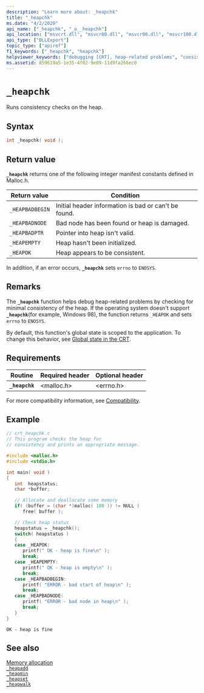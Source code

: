 ```yaml
---
description: "Learn more about: _heapchk"
title: "_heapchk"
ms.date: "4/2/2020"
api_name: ["_heapchk", "_o__heapchk"]
api_location: ["msvcrt.dll", "msvcr80.dll", "msvcr90.dll", "msvcr100.dll", "msvcr100_clr0400.dll", "msvcr110.dll", "msvcr110_clr0400.dll", "msvcr120.dll", "msvcr120_clr0400.dll", "ucrtbase.dll", "api-ms-win-crt-heap-l1-1-0.dll", "api-ms-win-crt-private-l1-1-0.dll"]
api_type: ["DLLExport"]
topic_type: ["apiref"]
f1_keywords: ["_heapchk", "heapchk"]
helpviewer_keywords: ["debugging [CRT], heap-related problems", "consistency checking of heaps", "heapchk function", "heaps, checking consistency", "_heapchk function"]
ms.assetid: 859619a5-1e35-4f02-9e09-11d9fa266ec0
---
```

# `_heapchk`

Runs consistency checks on the heap.

## Syntax

```C
int _heapchk( void );
```

## Return value

**`_heapchk`** returns one of the following integer manifest constants defined in Malloc.h.

| Return value | Condition |
|---|---|
| `_HEAPBADBEGIN` | Initial header information is bad or can't be found. |
| `_HEAPBADNODE` | Bad node has been found or heap is damaged. |
| `_HEAPBADPTR` | Pointer into heap isn't valid. |
| `_HEAPEMPTY` | Heap hasn't been initialized. |
| `_HEAPOK` | Heap appears to be consistent. |

In addition, if an error occurs, **`_heapchk`** sets `errno` to `ENOSYS`.

## Remarks

The **`_heapchk`** function helps debug heap-related problems by checking for minimal consistency of the heap. If the operating system doesn't support **`_heapchk`**(for example, Windows 98), the function returns `_HEAPOK` and sets `errno` to `ENOSYS`.

By default, this function's global state is scoped to the application. To change this behavior, see [Global state in the CRT](../global-state.md).

## Requirements

| Routine | Required header | Optional header |
|---|---|---|
| **`_heapchk`** | \<malloc.h> | \<errno.h> |

For more compatibility information, see [Compatibility](../compatibility.md).

## Example

```C
// crt_heapchk.c
// This program checks the heap for
// consistency and prints an appropriate message.

#include <malloc.h>
#include <stdio.h>

int main( void )
{
   int  heapstatus;
   char *buffer;

   // Allocate and deallocate some memory
   if( (buffer = (char *)malloc( 100 )) != NULL )
      free( buffer );

   // Check heap status
   heapstatus = _heapchk();
   switch( heapstatus )
   {
   case _HEAPOK:
      printf(" OK - heap is fine\n" );
      break;
   case _HEAPEMPTY:
      printf(" OK - heap is empty\n" );
      break;
   case _HEAPBADBEGIN:
      printf( "ERROR - bad start of heap\n" );
      break;
   case _HEAPBADNODE:
      printf( "ERROR - bad node in heap\n" );
      break;
   }
}
```

```Output
OK - heap is fine
```

## See also

[Memory allocation](../memory-allocation.md)\
[`_heapadd`](../heapadd.md)\
[`_heapmin`](heapmin.md)\
[`_heapset`](../heapset.md)\
[`_heapwalk`](heapwalk.md)
